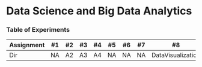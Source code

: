 # Data Science and Big Data Analytics

### Table of Experiments

Assignment | #1 | #2 | #3 | #4 | #5 | #6 | #7 | #8 | #9 | #10 | #11
--- | --- | --- | --- |--- |--- |--- |--- |--- |--- |--- |---
Dir | NA | A2 | A3 | A4 | NA | NA | NA | DataVisualization | DataVisualization | NA | NA
